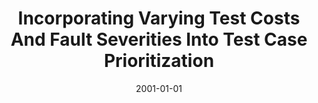 ---
title: "Incorporating Varying Test Costs And Fault Severities Into Test Case Prioritization"
date: 2001-01-01
venue: "Proceedings of the 23rd International Conference on Software Engineering, ICSE 2001, 12-19 May 2001, Toronto, Ontario, Canada"
paperurl: https://doi.org/10.1109/ICSE.2001.919106
authors: "Sebastian G Elbaum, Alexey G Malishevsky and Gregg Rothermel"
awards: ""
---